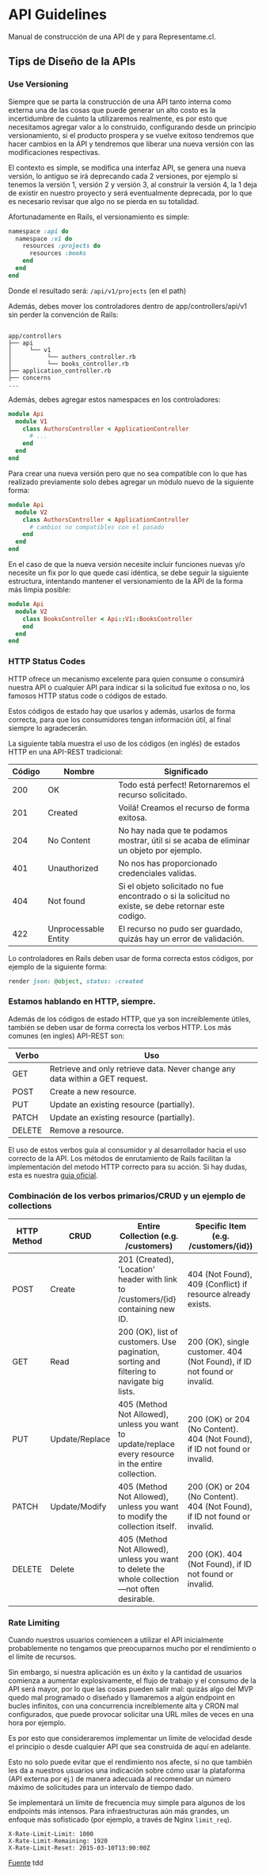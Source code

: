 # API Guidelines

Manual de construcción de una API de y para Representame.cl.

## Tips de Diseño de la APIs 
### Use Versioning

Siempre que se parta la construcción de una API tanto interna como externa una de las cosas que puede 
generar un alto costo es la incertidumbre de cuánto la utilizaremos realmente, es por esto que necesitamos 
agregar valor a lo construido, configurando desde un principio versionamiento, si el producto prospera 
y se vuelve exitoso tendremos que hacer cambios en la API y tendremos que liberar una nueva versión con 
las modificaciones respectivas.

El contexto es simple, se modifica una interfaz API, se genera una nueva versión, lo antiguo se irá 
deprecando cada 2 versiones, por ejemplo si tenemos la versión 1, versión 2 y versión 3, al construir 
la versión 4, la 1 deja de existir en nuestro proyecto y será eventualmente deprecada, por lo que es 
necesario revisar que algo no se pierda en su totalidad.

Afortunadamente en Rails, el versionamiento es simple:

```ruby
namespace :api do
  namespace :v1 do
    resources :projects do
      resources :books
    end
  end
end
```

Donde el resultado será: `/api/v1/projects` (en el path)

Además, debes mover los controladores dentro de app/controllers/api/v1 sin perder la convención de Rails:

```

app/controllers
├── api
│     └── v1
│          └── authors_controller.rb
│          └── books_controller.rb
├── application_controller.rb
├── concerns
...
```
Además, debes agregar estos namespaces en los controladores:

```ruby
module Api
  module V1
    class AuthorsController < ApplicationController
      # ...
    end
  end
end
```

Para crear una nueva versión pero que no sea compatible con lo que has realizado previamente solo 
debes agregar un módulo nuevo de la siguiente forma:

```ruby
module Api
  module V2
    class AuthorsController < ApplicationController
      # cambios no compatibles con el pasado
    end
  end
end
```

En el caso de que la nueva versión necesite incluir funciones nuevas y/o necesite un fix por lo 
que quede casi idéntica, se debe seguir la siguiente estructura, intentando mantener el versionamiento 
de la API de la forma más limpia posible:

```ruby
module Api
  module V2
    class BooksController < Api::V1::BooksController
    end
  end
end
```

### HTTP Status Codes 

HTTP ofrece un mecanismo excelente para quien consume o consumirá nuestra API o cualquier API para 
indicar si la solicitud fue exitosa o no, los famosos HTTP status code o códigos de estado.

Estos códigos de estado hay que usarlos y además, usarlos de forma correcta, para que los 
consumidores tengan información útil, al final siempre lo agradecerán.

La siguiente tabla muestra el uso de los códigos (en inglés) de estados HTTP en una API-REST tradicional:


| Código  | Nombre                | Significado                                                                                           |
|---------|-----------------------|-------------------------------------------------------------------------------------------------------|
| 200     | OK                    | Todo está perfect! Retornaremos el recurso solicitado.                                                |
| 201     | Created               | Voilá! Creamos el recurso de forma exitosa.                                                           |
| 204     | No Content            | No hay nada que te podamos mostrar, útil si se acaba de eliminar un objeto por ejemplo.               |
| 401     | Unauthorized          | No nos has proporcionado credenciales validas.                                                        |
| 404     | Not found             | Si el objeto solicitado no fue encontrado o si la solicitud no existe, se debe retornar este codigo.  |
| 422     | Unprocessable Entity  | El recurso no pudo ser guardado, quizás hay un error de validación.                                   | 

Lo controladores en Rails deben usar de forma correcta estos códigos, por ejemplo de la siguiente forma:

```ruby
render json: @object, status: :created
```

### Estamos hablando en HTTP, siempre.
Además de los códigos de estado HTTP, que ya son increíblemente útiles, también se deben usar de 
forma correcta los verbos HTTP. Los más comunes (en ingles) API-REST son:

| Verbo   | Uso                                                                           |
|---------|-------------------------------------------------------------------------------|
| GET     | Retrieve and only retrieve data. Never change any data within a GET request.  |
| POST    | Create a new resource.                                                        | 
| PUT     | Update an existing resource (partially).                                      | 
| PATCH   | Update an existing resource (partially).                                      |
| DELETE  | Remove a resource.                                                            | 

El uso de estos verbos guía al consumidor y al desarrollador hacia el uso correcto de la API. 
Los métodos de enrutamiento de Rails facilitan la implementación del metodo HTTP correcto para 
su acción. Si hay dudas, esta es nuestra [guia oficial](http://guides.rubyonrails.org/routing.html).

### Combinación de los verbos primarios/CRUD y un ejemplo de collections

| **HTTP Method** | **CRUD**            | **Entire Collection (e.g. /customers)**                                                                 |   **Specific Item (e.g. /customers/{id})**                                  |
|-----------------|---------------------|---------------------------------------------------------------------------------------------------------|-----------------------------------------------------------------------------|
| POST            | Create              | 201 (Created), 'Location' header with link to /customers/{id} containing new ID.	                      | 404 (Not Found), 409 (Conflict) if resource already exists.                 |
| GET             | Read                | 200 (OK), list of customers. Use pagination, sorting and filtering to navigate big lists.               | 200 (OK), single customer. 404 (Not Found), if ID not found or invalid.     |
| PUT             | Update/Replace      | 405 (Method Not Allowed), unless you want to update/replace every resource in the entire collection.	  | 200 (OK) or 204 (No Content). 404 (Not Found), if ID not found or invalid.  |
| PATCH           | Update/Modify       | 405 (Method Not Allowed), unless you want to modify the collection itself.                              | 200 (OK) or 204 (No Content). 404 (Not Found), if ID not found or invalid.  |
| DELETE          | Delete              | 405 (Method Not Allowed), unless you want to delete the whole collection—not often desirable.           | 200 (OK). 404 (Not Found), if ID not found or invalid.                      |

### Rate Limiting

Cuando nuestros usuarios comiencen a utilizar el API inicialmente probablemente no tengamos
que preocuparnos mucho por el rendimiento o el límite de recursos.

Sin embargo, si nuestra aplicación es un éxito y la cantidad de usuarios comienza a aumentar
explosivamente, el flujo de trabajo y el consumo de la API será mayor, por lo que las cosas
pueden salir mal: quizás algo del MVP quedo mal programado o diseñado y llamaremos a algún endpoint
en bucles infinitos, con una concurrencia increíblemente alta y CRON mal configurados, que puede
provocar solicitar una URL miles de veces en una hora por ejemplo.

Es por esto que consideraremos implementar un límite de velocidad desde el principio o desde
cualquier API que sea construida de aquí en adelante.

Esto no solo puede evitar que el rendimiento nos afecte, si no que también les da a nuestros
usuarios una indicación sobre cómo usar la plataforma (API externa por ej.) de manera adecuada
al recomendar un número máximo de solicitudes para un intervalo de tiempo dado.

Se implementará un límite de frecuencia muy simple para algunos de los endpoints más intensos.
Para infraestructuras aún más grandes, un enfoque más sofisticado (por ejemplo, a través de
Nginx `limit_req`).

```nginx
X-Rate-Limit-Limit: 1000
X-Rate-Limit-Remaining: 1920
X-Rate-Limit-Reset: 2015-03-10T13:00:00Z
```

[Fuente](https://developer.github.com/v3/#rate-limiting)
tdd 